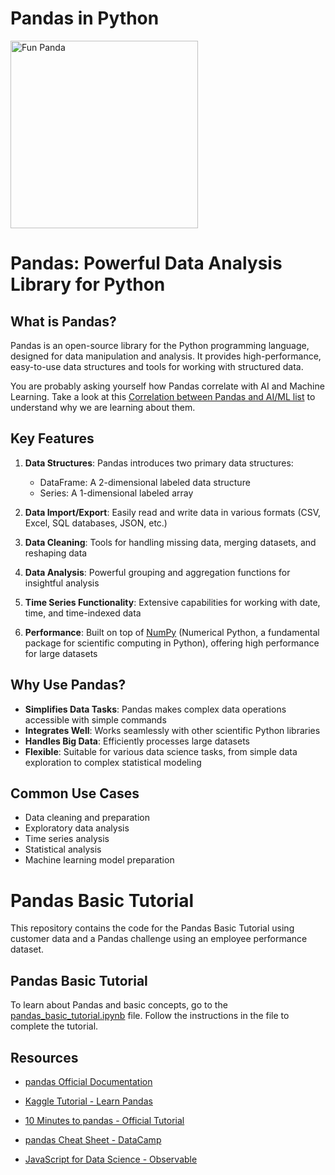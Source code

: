 # Pandas in Python

<img src="assets/panda.svg" alt="Fun Panda" width="300">

# Pandas: Powerful Data Analysis Library for Python

## What is Pandas?

Pandas is an open-source library for the Python programming language, designed for data manipulation and analysis. It provides high-performance, easy-to-use data structures and tools for working with structured data.

You are probably asking yourself how Pandas correlate with AI and Machine Learning. Take a look at this [Correlation between Pandas and AI/ML list](./pandas_ai_correlations.md) to understand why we are learning about them.

## Key Features

1. **Data Structures**: Pandas introduces two primary data structures:

   - DataFrame: A 2-dimensional labeled data structure
   - Series: A 1-dimensional labeled array

2. **Data Import/Export**: Easily read and write data in various formats (CSV, Excel, SQL databases, JSON, etc.)

3. **Data Cleaning**: Tools for handling missing data, merging datasets, and reshaping data

4. **Data Analysis**: Powerful grouping and aggregation functions for insightful analysis

5. **Time Series Functionality**: Extensive capabilities for working with date, time, and time-indexed data

6. **Performance**: Built on top of [NumPy](https://numpy.org/) (Numerical Python, a fundamental package for scientific computing in Python), offering high performance for large datasets

## Why Use Pandas?

- **Simplifies Data Tasks**: Pandas makes complex data operations accessible with simple commands
- **Integrates Well**: Works seamlessly with other scientific Python libraries
- **Handles Big Data**: Efficiently processes large datasets
- **Flexible**: Suitable for various data science tasks, from simple data exploration to complex statistical modeling

## Common Use Cases

- Data cleaning and preparation
- Exploratory data analysis
- Time series analysis
- Statistical analysis
- Machine learning model preparation

# Pandas Basic Tutorial

This repository contains the code for the Pandas Basic Tutorial using customer data and a Pandas challenge using an employee performance dataset.

## Pandas Basic Tutorial

To learn about Pandas and basic concepts, go to the [pandas_basic_tutorial.ipynb](./pandas_basics_lesson.ipynb) file. Follow the instructions in the file to complete the tutorial.



## Resources

- [pandas Official Documentation](https://pandas.pydata.org/docs/)

- [Kaggle Tutorial - Learn Pandas](https://www.kaggle.com/learn/pandas)

- [10 Minutes to pandas - Official Tutorial](https://pandas.pydata.org/docs/user_guide/10min.html)

- [pandas Cheat Sheet - DataCamp](https://www.datacamp.com/community/blog/python-pandas-cheat-sheet)

- [JavaScript for Data Science - Observable](https://observablehq.com/@observablehq/javascript-for-data-science)

